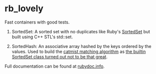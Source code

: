# rb\_lovely

Fast containers with good tests.

1. SortedSet: A sorted set with no duplicates like Ruby's [SortedSet](http://ruby-doc.org/stdlib-1.9.3/libdoc/set/rdoc/SortedSet.html) but built using C++ STL's std::set.

2. SortedHash: An associative array hashed by the keys ordered by the values. Used to build the [catmist matching algorithm](http://catmist.com) as [the builtin SortedSet class turned out not to be that great](http://architecturalatrocities.com/post/23659800703/the-ruby-standard-library-is-a-disgracene).

Full documentation can be found at [rubydoc.info](http://rubydoc.info/gems/rb_lovely).
